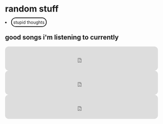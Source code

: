 <html lang="en">
<head>
<meta charset="utf-8">
<title>index page</title>
<style>

ul {
list-style-type: none;
  margin: 0;
padding: 0;
}

body {
background-image: url(https://www.toptal.com/designers/subtlepatterns/uploads/blue-snow.png);
}
table, th, td {
  border: 1px solid;
}

table {
  width: 100%;
}
li {
  margin-bottom: 20px;
}
a {
  text-decoration: none;
  padding: 5px;
  border: 2px solid black;
  border-radius: 15px;
  background-color: white;
}
a:hover{
background: blue;
color: white;
}
a:active {
  background:red;
}


#shaq {
  text-decoration: none;
  padding: none;
  border: none;
  border-radius: none;
  background: transparent;
}

#shaq:hover{
background: transparent;
color: none;
}

#shaq:active {
  background:none;
}

#jerma {
  height: 150px;

}

* {box-sizing: border-box;}

body {
  margin: 0;
  font-family: serif;
}

.header {
  overflow: hidden;
  background-image: url("jermaheader.jpg");
  background-size: contain;
  padding: 1px 1px;
  display:flex;
  justify-content: space-between;
  width: 100vw;
}

.header a {
  float: left;
  color: black;
  text-align: center;
  padding: 12px;
  text-decoration: none;
  font-size: 18px;
  line-height: 25px;
  border-radius: 4px;
}

.header a.logo {
  font-size: 25px;
  font-weight: bold;
}

.header a:hover {
  background-color: #ddd;
  color: black;
}

.header a.active {
  background-color: dodgerblue;
  color: white;
}

/*
.header-right {
  float: right;
}*/

@media screen and (max-width: 500px) {
  .header a {
    float: none;
    display: block;
    text-align: left;
  }
}

#wrap {
  height:200px;
  position: relative;
  margin-bottom: 100px;
  margin-top: 20px;
  display: flex;
  flex-wrap: wrap;
  justify-content: space-evenly;
}

#box1 {
  background: linear-gradient(to top, #005aa7, #fffde4);
  border: 3px solid black;
  border-radius: 10px;
  padding: 10px;
}

#box2 {
  background: linear-gradient(to bottom, #ed213a, #93291e);
  border: 3px solid black;
  border-radius: 10px;
  padding: 10px;
  flex-grow: 4;
}

#box3 {
background: linear-gradient(to right, #636363, #a2ab58);
  border: 3px solid black;
  border-radius: 10px;
}

.container {  display: grid;
  grid-template-columns: 2fr 4.8fr 2fr;
  grid-template-rows: 0.4fr 2.1fr;
  grid-auto-columns: 1fr;
  gap: 10px 10px;
  grid-auto-flow: row;
  grid-template-areas:
    "header header header"
    "side-left center side-right";
}

.side-left { grid-area: side-left; }

.center { grid-area: center; }

.side-right { grid-area: side-right; }

.header { grid-area: header; }


</style>
</head>

<body>

  <div class="container">
  <div class="side-left">
  <div id="box1">
  <h1>random stuff</h1>
    <li><a href="journal.html">stupid thoughts</a></li>

</div>

</div>
  </div><div id="box2">
  <h2>good songs i'm listening to currently</h2>

  </div>
<iframe style="border-radius:12px" src="https://open.spotify.com/embed/track/4P5KoWXOxwuobLmHXLMobV?utm_source=generator&theme=0" width="100%" height="80" frameBorder="0" allowfullscreen="" allow="autoplay; clipboard-write; encrypted-media; fullscreen; picture-in-picture" loading="lazy"></iframe>
<iframe style="border-radius:12px" src="https://open.spotify.com/embed/track/1D3wLZMFsFnoPXlS93DBHp?utm_source=generator&theme=0" width="100%" height="80" frameBorder="0" allowfullscreen="" allow="autoplay; clipboard-write; encrypted-media; fullscreen; picture-in-picture" loading="lazy"></iframe>
<iframe style="border-radius:12px" src="https://open.spotify.com/embed/track/2ffMaevgvKOc9WmNlUwddk?utm_source=generator&theme=0" width="100%" height="80" frameBorder="0" allowfullscreen="" allow="autoplay; clipboard-write; encrypted-media; fullscreen; picture-in-picture" loading="lazy"></iframe>
</div>


</body>
</html>
